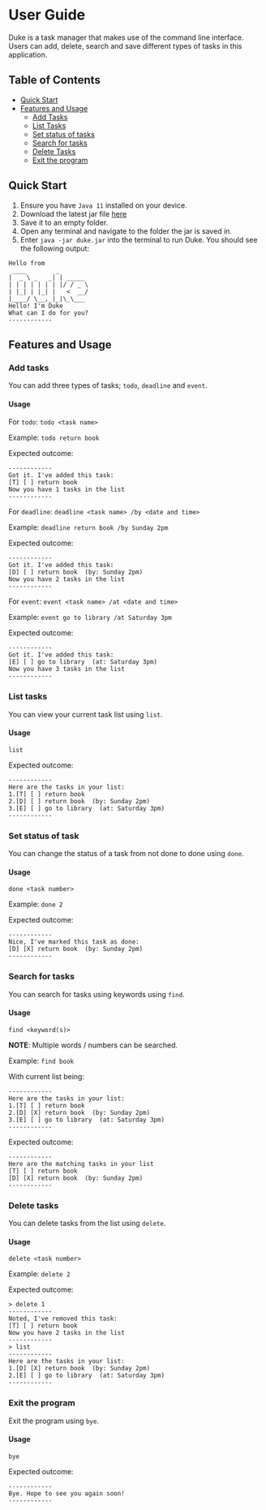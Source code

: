 # User Guide

Duke is a task manager that makes use of the command line interface. Users can add, delete, search and save different types of tasks in this application.

## Table of Contents

* [Quick Start](#quick-start)
* [Features and Usage](#features-and-usage)
    * [Add Tasks](#add-tasks)
    * [List Tasks](#list-tasks)
    * [Set status of tasks](#set-status-of-task)
    * [Search for tasks](#search-for-tasks)
    * [Delete Tasks](#delete-tasks)
    * [Exit the program](#exit-the-program)

## Quick Start

1. Ensure you have `Java 11` installed on your device.
2. Download the latest jar file [here](https://github.com/ngoivanessa/ip/releases/tag/A-Release)
3. Save it to an empty folder.
4. Open any terminal and navigate to the folder the jar is saved in.
5. Enter `java -jar duke.jar` into the terminal to run Duke. You should see the following output:
```
Hello from
 ____        _        
|  _ \ _   _| | _____ 
| | | | | | | |/ / _ \
| |_| | |_| |   <  __/
|____/ \__,_|_|\_\___
Hello! I'm Duke
What can I do for you?
------------
```

## Features and Usage

### Add tasks

You can add three types of tasks; `todo`, `deadline` and `event`.

#### Usage

For `todo`: `todo <task name>`

Example: `todo return book`

Expected outcome:

```
------------
Got it. I've added this task:
[T] [ ] return book
Now you have 1 tasks in the list
------------
```
For `deadline`: `deadline <task name> /by <date and time>`

Example: `deadline return book /by Sunday 2pm`

Expected outcome:

```
------------
Got it. I've added this task:
[D] [ ] return book  (by: Sunday 2pm)
Now you have 2 tasks in the list
------------
```

For `event`: `event <task name> /at <date and time>`

Example: `event go to library /at Saturday 3pm`

Expected outcome:

```
------------
Got it. I've added this task:
[E] [ ] go to library  (at: Saturday 3pm)
Now you have 3 tasks in the list
------------
```
### List tasks

You can view your current task list using `list`.

#### Usage

`list`

Expected outcome:
```
------------
Here are the tasks in your list:
1.[T] [ ] return book
2.[D] [ ] return book  (by: Sunday 2pm)
3.[E] [ ] go to library  (at: Saturday 3pm)
------------
```

### Set status of task

You can change the status of a task from not done to done using `done`.

#### Usage

`done <task number>`

Example: `done 2`

Expected outcome:

```
------------
Nice, I've marked this task as done:
[D] [X] return book  (by: Sunday 2pm)
------------
```

### Search for tasks

You can search for tasks using keywords using `find`.

#### Usage

`find <keyword(s)>`

**NOTE**: Multiple words / numbers can be searched.

Example: `find book`

With current list being:
```
------------
Here are the tasks in your list:
1.[T] [ ] return book
2.[D] [X] return book  (by: Sunday 2pm)
3.[E] [ ] go to library  (at: Saturday 3pm)
------------
```

Expected outcome:
```
------------
Here are the matching tasks in your list
[T] [ ] return book
[D] [X] return book  (by: Sunday 2pm)
------------
```

### Delete tasks

You can delete tasks from the list using `delete`.

#### Usage

`delete <task number>`

Example: `delete 2`

Expected outcome:

```
> delete 1
------------
Noted, I've removed this task:
[T] [ ] return book
Now you have 2 tasks in the list
------------
> list
------------
Here are the tasks in your list:
1.[D] [X] return book  (by: Sunday 2pm)
2.[E] [ ] go to library  (at: Saturday 3pm)
------------
```

### Exit the program

Exit the program using `bye`.

#### Usage

`bye`

Expected outcome:
```
------------
Bye. Hope to see you again soon!
------------
```
